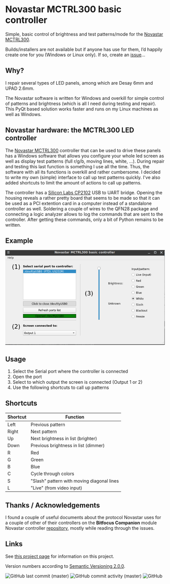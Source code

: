 # Novastar MCTRL300 basic controller

Simple, basic control of brightness and test patterns/mode for the [Novastar MCTRL300](https://www.novastar.tech/products/controller/mctrl300/).

Builds/installers are not available but if anyone has use for them, I’d happily create one for you (Windows or Linux only). If so, create an [issue](https://github.com/dietervansteenwegen/Novastar_MCTRL300_basic_controller/issues/new)…

## Why?

I repair several types of LED panels, among which are Desay 6mm and UPAD 2.6mm.

The Novastar software is written for Windows and overkill for simple control of patterns and brightness (which is all I need during testing and repair). This PyQt based solution works faster and runs on my Linux machines as well as Windows.

## Novastar hardware: the MCTRL300 LED controller

The [Novastar MCTRL300](https://www.novastar.tech/products/controller/mctrl300/) controller that can be used to drive these panels has a Windows software that allows you configure your whole led screen as well as display test patterns (full r/g/b, moving lines, white, ...). During repair and testing this last function is something I use all the time. Thus, the software with all its functions is overkill and rather cumbersome. I decided to write my own (simple) interface to call up test patterns quickly. I've also added shortcuts to limit the amount of actions to call up patterns.

The controller has a [Silicon Labs CP2102](https://www.silabs.com/interface/usb-bridges/classic/device.cp2102) USB to UART bridge. Opening the housing reveals a rather pretty board that seems to be made so that it can be used as a PCI extention card in a computer instead of a standalone controller as well. Soldering a couple of wires to the QFN28 package and connecting a logic analyzer allows to log the commands that are sent to the controller. After getting these commands, only a bit of Python remains to be written.

## Example

![Screenshot of beta version](/assets/images/screenshot.png)

## Usage

1. Select the Serial port where the controller is connected
1. Open the port
1. Select to which output the screen is connected (Output 1 or 2)
1. Use the following shortcuts to call up patterns

## Shortcuts

|Shortcut|Function|
|---------|-----------|
|Left|Previous pattern|
|Right|Next pattern|
|Up|Next brightness in list (brighter)|
|Down|Previous brightness in list (dimmer)|
|R|Red|
|G|Green|
|B|Blue|
|C|Cycle through colors|
|S|"Slash" pattern with moving diagonal lines|
|L|"Live" (from video input)|

## Thanks / Acknowledgements

I found a couple of useful documents about the protocol Novastar uses for a couple of other of their controllers on the __Bitfocus Companion__ module Novastar controller [repository](https://github.com/bitfocus/companion-module-novastar-controller), mostly while reading through the issues.

## Links

See [this project page](<https://boxfish.be/posts/20230213-novastar-mctrl300-basic-control-software/.org>) for information on this project.

Version numbers according to [Semantic Versioning 2.0.0](https://semver.org/).

![GitHub last commit (master)](https://img.shields.io/github/last-commit/dietervansteenwegen/Novastar_MCTRL300_basic_controller/master?style=plastic)
![GitHub commit activity (master)](https://img.shields.io/github/commit-activity/w/dietervansteenwegen/Novastar_MCTRL300_basic_controller/develop?style=plastic)
![GitHub](https://img.shields.io/github/license/dietervansteenwegen/Novastar_MCTRL300_basic_controller?style=plastic)
